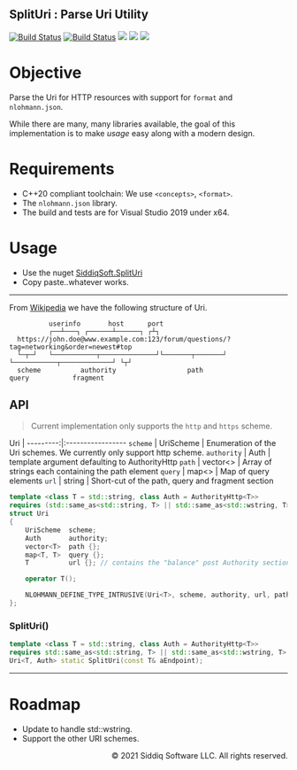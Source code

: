 ﻿SplitUri : Parse Uri Utility
-------------------------------------------
<!-- badges -->
<!--[![CodeQL](https://github.com/SiddiqSoft/SplitUri/actions/workflows/codeql-analysis.yml/badge.svg)](https://github.com/SiddiqSoft/SplitUri/actions/workflows/codeql-analysis.yml)-->
[![Build Status](https://dev.azure.com/siddiqsoft/siddiqsoft/_apis/build/status/SiddiqSoft.SplitUri?branchName=main)](https://dev.azure.com/siddiqsoft/siddiqsoft/_build/latest?definitionId=14&branchName=main)
[![Build Status](https://dev.azure.com/siddiqsoft/siddiqsoft/_apis/build/status/SiddiqSoft.SplitUri?branchName=develop)](https://dev.azure.com/siddiqsoft/siddiqsoft/_build/latest?definitionId=14&branchName=develop)
![](https://img.shields.io/nuget/v/SiddiqSoft.SplitUri)
![](https://img.shields.io/github/v/tag/SiddiqSoft/SplitUri)
![](https://img.shields.io/azure-devops/tests/siddiqsoft/siddiqsoft/14)
<!--![](https://img.shields.io/azure-devops/coverage/siddiqsoft/siddiqsoft/14)-->
<!-- end badges -->

# Objective

Parse the Uri for HTTP resources with support for `format` and `nlohmann.json`.

While there are many, many libraries available, the goal of this implementation is to make *usage* easy along with a modern design.

# Requirements
- C++20 compliant toolchain: We use `<concepts>`, `<format>`.
- The `nlohmann.json` library.
- The build and tests are for Visual Studio 2019 under x64.

# Usage
- Use the nuget [SiddiqSoft.SplitUri](https://www.nuget.org/packages/SiddiqSoft.SplitUri/)
- Copy paste..whatever works.

<hr/>

From [Wikipedia](https://en.wikipedia.org/wiki/Uniform_Resource_Identifier#Syntax) we have the following structure of Uri.

			  userinfo       host      port
			  ┌──┴───┐ ┌──────┴──────┐ ┌┴┐
	  https://john.doe@www.example.com:123/forum/questions/?tag=networking&order=newest#top
	  └─┬─┘   └───────────┬──────────────┘└───────┬───────┘ └───────────┬─────────────┘ └┬┘
	  scheme          authority                  path                 query           fragment

## API

> Current implementation only supports the `http` and `https` scheme.


Uri       |
---------:|:-----------------
`scheme` | UriScheme | Enumeration of the Uri schemes. We currently only support http scheme.
`authority` | Auth  | template argument defaulting to AuthorityHttp
`path` | vector<> | Array of strings each containing the path element
`query` | map<> | Map of query elements
`url` | string | Short-cut of the path, query and fragment section

```cpp
template <class T = std::string, class Auth = AuthorityHttp<T>>
requires (std::same_as<std::string, T> || std::same_as<std::wstring, T>) && std::same_as<AuthorityHttp<T>, Auth>
struct Uri
{
    UriScheme  scheme;
    Auth       authority;
    vector<T>  path {};
    map<T, T>  query {};
    T          url {}; // contains the "balance" post Authority section

    operator T();

    NLOHMANN_DEFINE_TYPE_INTRUSIVE(Uri<T>, scheme, authority, url, path, query, fragment);
};
```

### SplitUri()

```cpp
template <class T = std::string, class Auth = AuthorityHttp<T>>
requires std::same_as<std::string, T> || std::same_as<std::wstring, T>
Uri<T, Auth> static SplitUri(const T& aEndpoint);
```


<hr/>

# Roadmap

- Update to handle std::wstring.
- Support the other URI schemes.

<p align="right">
&copy; 2021 Siddiq Software LLC. All rights reserved.
</p>

